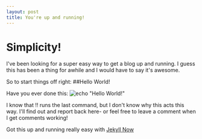 ```yaml
---
layout: post
title: You're up and running!
---
```


# Simplicity!

I've been looking for a super easy way to get a blog up and running.
I guess this has been a thing for awhile and I would have to say it's awesome.

So to start things off right:
##Hello World!

Have you ever done this:
 ![echo "Hello World!" ](http://i.imgur.com/qKmGsoW.png "Too excited")
 
 I know that !! runs the last command, but I don't know why this acts this way.
 I'll find out and report back here- or feel free to leave a comment when I get comments working!

Got this up and running really easy with [Jekyll Now](https://github.com/barryclark/jekyll-now)
